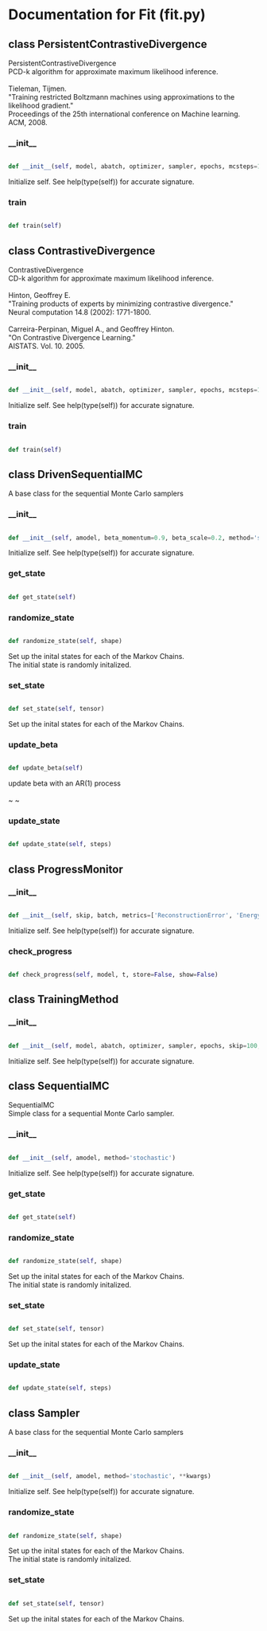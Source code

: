 # Documentation for Fit (fit.py)

## class PersistentContrastiveDivergence
PersistentContrastiveDivergence<br />PCD-k algorithm for approximate maximum likelihood inference.<br /><br />Tieleman, Tijmen.<br />"Training restricted Boltzmann machines using approximations to the<br />likelihood gradient."<br />Proceedings of the 25th international conference on Machine learning.<br />ACM, 2008.
### \_\_init\_\_
```py

def __init__(self, model, abatch, optimizer, sampler, epochs, mcsteps=1, skip=100, metrics=['ReconstructionError', 'EnergyDistance'])

```



Initialize self.  See help(type(self)) for accurate signature.


### train
```py

def train(self)

```





## class ContrastiveDivergence
ContrastiveDivergence<br />CD-k algorithm for approximate maximum likelihood inference.<br /><br />Hinton, Geoffrey E.<br />"Training products of experts by minimizing contrastive divergence."<br />Neural computation 14.8 (2002): 1771-1800.<br /><br />Carreira-Perpinan, Miguel A., and Geoffrey Hinton.<br />"On Contrastive Divergence Learning."<br />AISTATS. Vol. 10. 2005.
### \_\_init\_\_
```py

def __init__(self, model, abatch, optimizer, sampler, epochs, mcsteps=1, skip=100, metrics=['ReconstructionError', 'EnergyDistance'])

```



Initialize self.  See help(type(self)) for accurate signature.


### train
```py

def train(self)

```





## class DrivenSequentialMC
A base class for the sequential Monte Carlo samplers
### \_\_init\_\_
```py

def __init__(self, amodel, beta_momentum=0.9, beta_scale=0.2, method='stochastic')

```



Initialize self.  See help(type(self)) for accurate signature.


### get\_state
```py

def get_state(self)

```



### randomize\_state
```py

def randomize_state(self, shape)

```



Set up the inital states for each of the Markov Chains.<br />The initial state is randomly initalized.


### set\_state
```py

def set_state(self, tensor)

```



Set up the inital states for each of the Markov Chains.


### update\_beta
```py

def update_beta(self)

```



update beta with an AR(1) process<br /><br /> ~  ~ 


### update\_state
```py

def update_state(self, steps)

```





## class ProgressMonitor
### \_\_init\_\_
```py

def __init__(self, skip, batch, metrics=['ReconstructionError', 'EnergyDistance'])

```



Initialize self.  See help(type(self)) for accurate signature.


### check\_progress
```py

def check_progress(self, model, t, store=False, show=False)

```





## class TrainingMethod
### \_\_init\_\_
```py

def __init__(self, model, abatch, optimizer, sampler, epochs, skip=100, metrics=['ReconstructionError', 'EnergyDistance'])

```



Initialize self.  See help(type(self)) for accurate signature.




## class SequentialMC
SequentialMC<br />Simple class for a sequential Monte Carlo sampler.
### \_\_init\_\_
```py

def __init__(self, amodel, method='stochastic')

```



Initialize self.  See help(type(self)) for accurate signature.


### get\_state
```py

def get_state(self)

```



### randomize\_state
```py

def randomize_state(self, shape)

```



Set up the inital states for each of the Markov Chains.<br />The initial state is randomly initalized.


### set\_state
```py

def set_state(self, tensor)

```



Set up the inital states for each of the Markov Chains.


### update\_state
```py

def update_state(self, steps)

```





## class Sampler
A base class for the sequential Monte Carlo samplers
### \_\_init\_\_
```py

def __init__(self, amodel, method='stochastic', **kwargs)

```



Initialize self.  See help(type(self)) for accurate signature.


### randomize\_state
```py

def randomize_state(self, shape)

```



Set up the inital states for each of the Markov Chains.<br />The initial state is randomly initalized.


### set\_state
```py

def set_state(self, tensor)

```



Set up the inital states for each of the Markov Chains.



